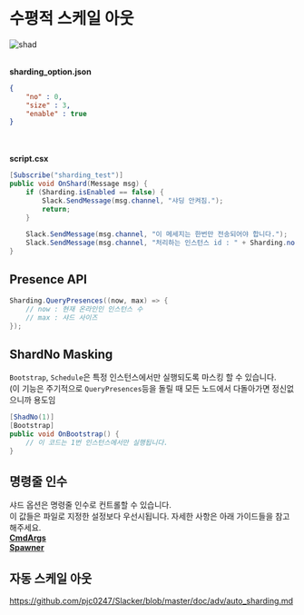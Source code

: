 수평적 스케일 아웃
====
![shad](img/sharding.png)<br><br>

__sharding_option.json__
```json
{
    "no" : 0,
    "size" : 3,
    "enable" : true
}
```

<br><br>
__script.csx__
```cs
[Subscribe("sharding_test")]
public void OnShard(Message msg) {
    if (Sharding.isEnabled == false) {
        Slack.SendMessage(msg.channel, "샤딩 안켜짐.");
        return;
    } 
    
    Slack.SendMessage(msg.channel, "이 메세지는 한번만 전송되어야 합니다.");
    Slack.SendMessage(msg.channel, "처리하는 인스턴스 id : " + Sharding.no.ToString());
}
```

Presence API
----
```cs
Sharding.QueryPresences((now, max) => {
    // now : 현재 온라인인 인스턴스 수
    // max : 샤드 사이즈
});
```

ShardNo Masking
----
`Bootstrap`, `Schedule`은 특정 인스턴스에서만 실행되도록 마스킹 할 수 있습니다.<br>
(이 기능은 주기적으로 `QueryPresences`등을 돌릴 때 모든 노드에서 다돌아가면 정신없으니까 용도임
```cs
[ShadNo(1)]
[Bootstrap]
public void OnBootstrap() {
    // 이 코드는 1번 인스턴스에서만 실행됩니다.
}
```

명령줄 인수
----
샤드 옵션은 명령줄 인수로 컨트롤할 수 있습니다.<br>
이 값들은 파일로 지정한 설정보다 우선시됩니다. 자세한 사항은 아래 가이드들을 참고해주세요.
<br>
__[CmdArgs](https://github.com/pjc0247/Slacker/blob/master/doc/cmd_options.md)__<br>
__[Spawner](https://github.com/pjc0247/Slacker/blob/master/doc/adv/spawner.md)__<br>

자동 스케일 아웃
----
https://github.com/pjc0247/Slacker/blob/master/doc/adv/auto_sharding.md
